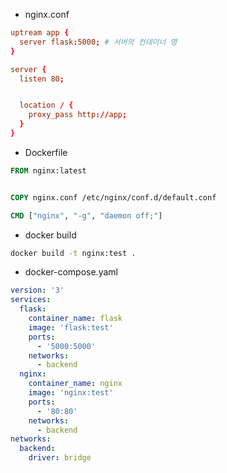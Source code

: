 

- nginx.conf

```conf
uptream app {
  server flask:5000; # 서버의 컨테이너 명
}

server {
  listen 80;


  location / {
    proxy_pass http://app;
  }
}
```


- Dockerfile

```Dockerfile
FROM nginx:latest


COPY nginx.conf /etc/nginx/conf.d/default.conf

CMD ["nginx", "-g", "daemon off;"]
```


- docker build


```sh
docker build -t nginx:test .
```


- docker-compose.yaml

```yaml
version: '3'
services:
  flask:
    container_name: flask
    image: 'flask:test'
    ports:
      - '5000:5000'
    networks:
      - backend
  nginx:
    container_name: nginx
    image: 'nginx:test'
    ports:
      - '80:80'
    networks:
      - backend
networks:
  backend:
    driver: bridge
```



